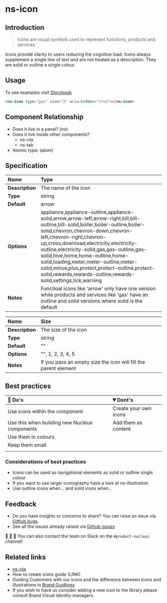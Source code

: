 # ns-icon

## Introduction

> Icons are visual symbols used to represent functions, products and services.

Icons provide clarity to users reducing the cognitive load. Icons always supplement a single line of text and are not treated as a description. They are solid or outline a single colour.

## Usage

To see examples visit [Storybook](https://nucleus.bgdigital.xyz/demo/index.html?path=/story/ns-icon--gas)

```html
<ns-icon type="gas" size="2" aria-hidden="true"></ns-icon>
```

## Component Relationship

* Does it live in a panel? \(no\)
* Does it live inside other components?
  * ns-cta
  * ns-tab
* Atomic type: \(atom\)

## Specification

| **Name** | Type |
| :--- | :--- |
| **Description** | The name of the icon |
| **Type** | string |
| **Default** | arrow |
| **Options** | appliance,appliance-outline,appliance-solid,arrow,arrow-left,arrow-right,bill,bill-outline,bill-solid,boiler,boiler-outline,boiler-solid,chevron,chevron-down,chevron-left,chevron-right,chevron-up,cross,download,electricity,electricity-outline,electricity-solid,gas,gas-outline,gas-solid,hive,home,home-outline,home-solid,loading,meter,meter-outline,meter-solid,minus,plus,protect,protect-outline,protect-solid,rewards,rewards-outline,rewards-solid,settings,tick,warning |
| **Notes** | Functioal icons like 'arrow' only have one version while products and services like 'gas' have an outline and solid versions where solid is the default |

| **Name** | Size |
| :--- | :--- |
| **Description** | The size of the icon |
| **Type** | string |
| **Default** | "" |
| **Options** | "", 1, 2, 3, 4, 5 |
| **Notes** | If you pass an empty size the icon will fill the parent element |

## Best practices

| 💚 Do's | 💔 Dont's |
| :--- | :--- |
| Use icons within the component | Create your own icons |
| Use this when building new Nucleus components | Add them as content |
| Use them in colours | |
| Keep them small | |
| | |

### Considerations of best practices

* Icons can be used as navigational elements as solid or outline single colour
* If you want to use larger iconography have a look at ns-illustration
* Use outline icons when... and solid icons when...

## Feedback

* Do you have insights or concerns to share? You can raise an issue via [Github bugs](https://github.com/ConnectedHomes/nucleus/issues/new?assignees=&labels=Bug&template=a--bug-report.md&title=[bug]%20[ns-icon]).
* See all the issues already raised via [Github issues](https://github.com/connectedHomes/nucleus/issues?utf8=%E2%9C%93&q=is%3Aopen+is%3Aissue+label%3ABug+[ns-icon])

💩 🎉 🦄 You can also contact the team on Slack on the `#product-nucleus` channel!

## Related links

* [ns-cta](https://docs.britishgas.design/components/ns-cta)
* How to create icons guide \(LINK\)
* Guiding Customers with our icons and the difference between icons and illustrations in [Brand Guidlines](https://centrica.frontify.com/d/6307mViOlfHB/visual-identity#/icons/guiding-our-customers-with-our-icons)
* If you wish to have us consider adding a new icon to the library please consult Brand Visual Identity managers.
